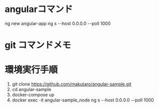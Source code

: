 # angularコマンド
ng new angular-app
ng s --host 0.0.0.0 --poll 1000

# git コマンドメモ


# 環境実行手順
1. git clone https://github.com/makutaro/angular-sample.git
2. cd angular-sample
3. docker-compose up
4. docker exec -it angular-sample_node ng s --host 0.0.0.0 --poll 1000